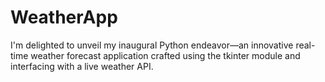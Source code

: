 # WeatherApp
I'm delighted to unveil my inaugural Python endeavor—an innovative real-time weather forecast application crafted using the tkinter module and interfacing with a live weather API. 
